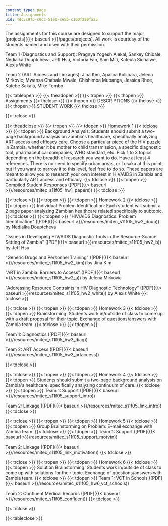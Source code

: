 ```yaml
---
content_type: page
title: Assignments
uid: 4dc5c9fb-c0dc-51e0-ce5b-c160f280fa25
---
```


The assignments for this course are designed to support the major [projects]({{< baseurl >}}/pages/projects). All work is courtesy of the students named and used with their permission.

Team 1 (Diagnostics and Support): Pragnya Yogesh Alekal, Sankey Chibale, Nedialka Douptcheva, Jeff Hsu, Victoria Fan, Sam Miti, Kateula Sichalwe, Alexis White

Team 2 (ART Access and Linkages): Jina Kim, Aparna Kollipara, Jelena Mirkovic, Mwansa Chabala Mwale, Chishimba Mubanga, Jessica Rhee, Katebe Sakala, Mike Tombo

{{< tableopen >}}
{{< theadopen >}}
{{< tropen >}}
{{< thopen >}}
Assignments
{{< thclose >}}
{{< thopen >}}
DESCRIPTIONS
{{< thclose >}}
{{< thopen >}}
STUDENT WORK
{{< thclose >}}

{{< trclose >}}

{{< theadclose >}}
{{< tropen >}}
{{< tdopen >}}
Homework 1
{{< tdclose >}}
{{< tdopen >}}
Background Analysis: Students should submit a two-page background analysis on Zambia's healthcare, specifically analyzing ART access and efficacy care. Choose a particular piece of the HIV puzzle in Zambia, whether it be mother to child transmission, a specific diagnostic tool, pharmaceutical companies, WHO standard, etc. Pick 1 to 3 topics depending on the breadth of research you want to do. Have at least 4 references. There is no need to specify urban areas, or Lusaka at this point, but if you want to narrow it to this level, feel free to do so. These papers are meant to allow you to research your own interest in HIV/AIDS in Zambia and particularly ART access and efficacy.
{{< tdclose >}}
{{< tdopen >}}
Compiled Student Responses ([PDF]({{< baseurl >}}/resources/mitec_s11f05_hw1_papers))
{{< tdclose >}}

{{< trclose >}}
{{< tropen >}}
{{< tdopen >}}
Homework 2
{{< tdclose >}}
{{< tdopen >}}
Individual Problem Identification: Each student will submit a 2 page paper analyzing Zambian healthcare related specifically to subtopic.
{{< tdclose >}}
{{< tdopen >}}
"HIV/AIDS Diagnostics: Problem Identification" ([PDF]({{< baseurl >}}/resources/mitec_s11f05_hw2_doup)) by Nedialka Douptcheva  
  
"Issues in Developing HIV/AIDS Diagnostic Tools in the Resource-Scarce Setting of Zambia" ([PDF]({{< baseurl >}}/resources/mitec_s11f05_hw2_b)) by Jeff Hsu  
  
"Generic Drugs and Personnel Training" ([PDF]({{< baseurl >}}/resources/mitec_s11f05_hw2_kim)) by Jina Kim  
  
"ART in Zambia: Barriers to Access" ([PDF]({{< baseurl >}}/resources/mitec_s11f05_hw2_a)) by Jelena Mirkovic  
  
"Addressing Resource Contraints in HIV Diagnostic Technology" ([PDF]({{< baseurl >}}/resources/mitec_s11f05_hw2_white)) by Alexis White
{{< tdclose >}}

{{< trclose >}}
{{< tropen >}}
{{< tdopen >}}
Homework 3
{{< tdclose >}}
{{< tdopen >}}
Brainstorming: Students work in/outside of class to come up with a draft proposal for their topic. Exchange of questions/answers with Zambia team.
{{< tdclose >}}
{{< tdopen >}}


Team 1: Diagnostics ([PDF]({{< baseurl >}}/resources/mitec_s11f05_hw3_diag))  
  
Team 2: ART Access ([PDF]({{< baseurl >}}/resources/mitec_s11f05_hw3_artaccess))


{{< tdclose >}}

{{< trclose >}}
{{< tropen >}}
{{< tdopen >}}
Homework 4
{{< tdclose >}}
{{< tdopen >}}
Students should submit a two-page background analysis on Zambia's healthcare, specifically analyzing continuum of care.
{{< tdclose >}}
{{< tdopen >}}
Team 1: Support ([PDF]({{< baseurl >}}/resources/mitec_s11f05_support_intro))  
  
Team 2: Linkage ([PDF]({{< baseurl >}}/resources/mitec_s11f05_link_intro))
{{< tdclose >}}

{{< trclose >}}
{{< tropen >}}
{{< tdopen >}}
Homework 5
{{< tdclose >}}
{{< tdopen >}}
Group Brainstorming on Problem: E-mail exchange with Zambia team.
{{< tdclose >}}
{{< tdopen >}}
Team 1: Support ([PDF]({{< baseurl >}}/resources/mitec_s11f05_support_motvtn))  
  
Team 2: Linkage ([PDF]({{< baseurl >}}/resources/mitec_s11f05_link_motivation))
{{< tdclose >}}

{{< trclose >}}
{{< tropen >}}
{{< tdopen >}}
Homework 6
{{< tdclose >}}
{{< tdopen >}}
Solution Brainstorming: Students work in/outside of class to come up with solutions for their topic. Exchange of questions/answers with Zambia team.
{{< tdclose >}}
{{< tdopen >}}
Team 1: VCT in Schools ([PDF]({{< baseurl >}}/resources/mitec_s11f05_hw6_vct_schools))  
  
Team 2: Confluent Medical Records ([PDF]({{< baseurl >}}/resources/mitec_s11f05_confluent))
{{< tdclose >}}

{{< trclose >}}

{{< tableclose >}}